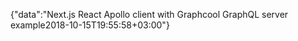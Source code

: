 {"data":"Next.js React Apollo client with Graphcool GraphQL server example2018-10-15T19:55:58+03:00"}
